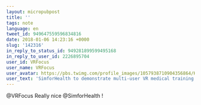 ```yaml
---
layout: micropubpost
title: ''
tags: note
language: en
tweet_id: 949647559596834816
date: 2018-01-06 14:23:16 +0000
slug: '142316'
in_reply_to_status_id: 949281899599495168
in_reply_to_user_id: 2226895704
user_id: VRFocus
user_name: VRFocus
user_avatar: https://pbs.twimg.com/profile_images/1057938710904356864/Kyx7357K.jpg
user_text: 'SimforHealth to demonstrate multi-user VR medical training at <a href="/hashtag/CES2018?src=hash" data-query-source="hashtag_click" class="twitter-hashtag pretty-link js-nav" dir="ltr"><s>#</s><b>CES2018</b></a>: <a href="https://t.co/l1lSeADmkd" rel="nofollow noopener" dir="ltr" data-expanded-url="http://bit.ly/2CwmUax" class="twitter-timeline-link" target="_blank" title="http://bit.ly/2CwmUax"><span class="tco-ellipsis"></span><span class="invisible">http://</span><span class="js-display-url">bit.ly/2CwmUax</span><span class="invisible"></span><span class="tco-ellipsis"><span class="invisible"> </span></span></a> <a href="/hashtag/health?src=hash" data-query-source="hashtag_click" class="twitter-hashtag pretty-link js-nav" dir="ltr"><s>#</s><b>health</b></a> <a href="/hashtag/medtech?src=hash" data-query-source="hashtag_click" class="twitter-hashtag pretty-link js-nav" dir="ltr"><s>#</s><b>medtech</b></a><a href="https://t.co/fQyHMOqUBH" class="twitter-timeline-link u-hidden" data-pre-embedded="true" dir="ltr">pic.twitter.com/fQyHMOqUBH</a>'
---
```

@VRFocus Really nice @SimforHealth !
